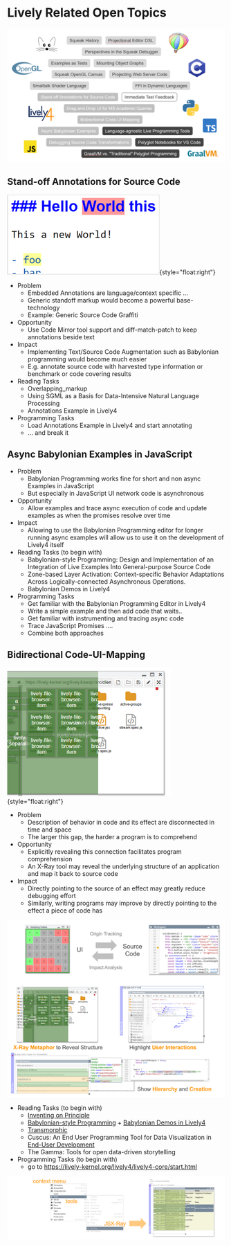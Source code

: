 # Lively Related Open Topics

![](topics.png)





## Stand-off Annotations for Source Code

![](annotations.png){style="float:right"}

- Problem
  - Embedded Annotations are language/context specific …
  - Generic standoff markup would become a powerful base-technology
  - Example: Generic Source Code Graffiti 
- Opportunity
  - Use Code Mirror tool support and diff-match-patch to keep annotations beside text
- Impact
  - Implementing Text/Source Code Augmentation such as Babylonian programming would become much easier
  - E.g. annotate source code with harvested type information or benchmark or code covering results 
- Reading Tasks
  - Overlapping_markup
  - Using SGML as a Basis for Data-Intensive Natural Language Processing
  - Annotations Example in Lively4
- Programming Tasks
  - Load Annotations Example in Lively4 and start annotating
  - … and break it


## Async Babylonian Examples in JavaScript 

- Problem
  - Babylonian Programming works fine for short and non async Examples in JavaScript
  - But especially in JavaScript UI network code is asynchronous
- Opportunity
  - Allow examples and trace async execution of code and update examples as when the promises resolve over time 
- Impact
  - Allowing to use the Babylonian Programming editor for longer running async examples will allow us to use it on the development of Lively4 itself
- Reading Tasks (to begin with)
  - Babylonian-style Programming: Design and Implementation of an Integration of Live Examples Into General-purpose Source Code
  - Zone-based Layer Activation: Context-specific Behavior Adaptations Across Logically-connected Asynchronous Operations.
  - Babylonian Demos in Lively4
- Programming Tasks
  - Get familiar with the Babylonian Programming Editor in Lively4
  - Write a simple example and then add code that waits..
  - Get familiar with instrumenting and tracing async code
  - Trace JavaScript Promises …. 
  - Combine both approaches



## Bidirectional Code-UI-Mapping 

![](bidirectional-code.png){style="float:right"}

- Problem
  - Description of behavior in code and its effect are disconnected in time and space
  - The larger this gap, the harder a program is to comprehend
- Opportunity
  - Explicitly revealing this connection  facilitates program comprehension
  - An X-Ray tool may reveal the  underlying structure of an application  and map it back to source code
- Impact
  - Directly pointing to the source of an  effect may greatly reduce debugging effort
  - Similarly, writing programs may improve by directly pointing to the effect a piece of code has

![](bidirectional-code-2.png)

- Reading Tasks (to begin with)
  - [Inventing on Principle](https://youtu.be/PUv66718DII?t=151)
  - [Babylonian-style Programming](https://www.hpi.uni-potsdam.de/hirschfeld/publications/media/RauchReinRamsonLinckeHirschfeld_2019_BabylonianStyleProgrammingDesignAndImplementationOfAGeneralPurposeEditorIntegratingLiveExamplesIntoSourceCode.pdf) + [Babylonian Demos in Lively4](https://lively-kernel.org/lively4/lively4-core/start.html?load=https://lively-kernel.org/lively4/lively4-core/src/babylonian-programming-editor/demos/index.md)
  - [Transmorphic](https://www.hpi.uni-potsdam.de/hirschfeld/publications/media/SchreiberKrahnIngallsHirschfeld_2017_TransmorphicMappingDirectManipulationToSourceCodeTransformations_HPI110.pdf)
  - Cuscus: An End User Programming Tool for Data Visualization in [End-User Development](https://link.springer.com/content/pdf/10.1007%2F978-3-030-24781-2.pdf)
  - The Gamma: Tools for open data-driven storytelling
- Programming Tasks (to begin with)
  - go to <https://lively-kernel.org/lively4/lively4-core/start.html>

![](bidirectional-code-3.png)